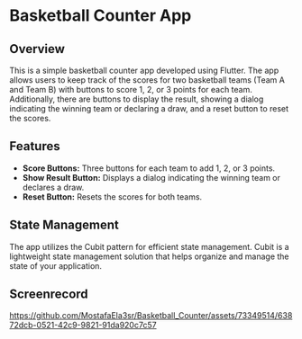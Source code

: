 # Basketball Counter App

## Overview

This is a simple basketball counter app developed using Flutter. The app allows users to keep track of the scores for two basketball teams (Team A and Team B) with buttons to score 1, 2, or 3 points for each team. Additionally, there are buttons to display the result, showing a dialog indicating the winning team or declaring a draw, and a reset button to reset the scores.

## Features

- **Score Buttons:** Three buttons for each team to add 1, 2, or 3 points.
- **Show Result Button:** Displays a dialog indicating the winning team or declares a draw.
- **Reset Button:** Resets the scores for both teams.

## State Management

The app utilizes the Cubit pattern for efficient state management. Cubit is a lightweight state management solution that helps organize and manage the state of your application.

## Screenrecord

https://github.com/MostafaEla3sr/Basketball_Counter/assets/73349514/63872dcb-0521-42c9-9821-91da920c7c57


